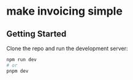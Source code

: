 # make invoicing simple

## Getting Started

Clone the repo and run the development server:

```bash
npm run dev
# or
pnpm dev
```
